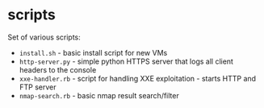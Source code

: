 # scripts

Set of various scripts:

* `install.sh` - basic install script for new VMs
* `http-server.py` - simple python HTTPS server that logs all client headers to the console
* `xxe-handler.rb` - script for handling XXE exploitation - starts HTTP and FTP server
* `nmap-search.rb` - basic nmap result search/filter
